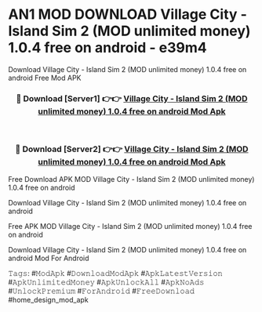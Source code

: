 # AN1 MOD DOWNLOAD Village City - Island Sim 2 (MOD unlimited money) 1.0.4 free on android - e39m4
Download Village City - Island Sim 2 (MOD unlimited money) 1.0.4 free on android Free Mod APK

<div align="center">
<h3>🔴 Download [Server1] 👉👉 <a href="https://apk-comot.site?title=Village_City_-_Island_Sim_2_(MOD_unlimited_money)_1.0.4_free_on_android">Village City - Island Sim 2 (MOD unlimited money) 1.0.4 free on android Mod Apk</a></h3><br>

<h3>🔴 Download [Server2] 👉👉 <a href="https://apk-comot.site?title=Village_City_-_Island_Sim_2_(MOD_unlimited_money)_1.0.4_free_on_android">Village City - Island Sim 2 (MOD unlimited money) 1.0.4 free on android Mod Apk</a></h3>
</div>


Free Download APK MOD Village City - Island Sim 2 (MOD unlimited money) 1.0.4 free on android

Download Village City - Island Sim 2 (MOD unlimited money) 1.0.4 free on android 

Free APK MOD Village City - Island Sim 2 (MOD unlimited money) 1.0.4 free on android 

Download Village City - Island Sim 2 (MOD unlimited money) 1.0.4 free on android Mod For Android

𝚃𝚊𝚐𝚜: #𝙼𝚘𝚍𝙰𝚙𝚔 #𝙳𝚘𝚠𝚗𝚕𝚘𝚊𝚍𝙼𝚘𝚍𝙰𝚙𝚔 #𝙰𝚙𝚔𝙻𝚊𝚝𝚎𝚜𝚝𝚅𝚎𝚛𝚜𝚒𝚘𝚗 #𝙰𝚙𝚔𝚄𝚗𝚕𝚒𝚖𝚒𝚝𝚎𝚍𝙼𝚘𝚗𝚎𝚢 #𝙰𝚙𝚔𝚄𝚗𝚕𝚘𝚌𝚔𝙰𝚕𝚕 #𝙰𝚙𝚔𝙽𝚘𝙰𝚍𝚜 #𝚄𝚗𝚕𝚘𝚌𝚔𝙿𝚛𝚎𝚖𝚒𝚞𝚖 #𝙵𝚘𝚛𝙰𝚗𝚍𝚛𝚘𝚒𝚍 #𝙵𝚛𝚎𝚎𝙳𝚘𝚠𝚗𝚕𝚘𝚊𝚍 #home_design_mod_apk